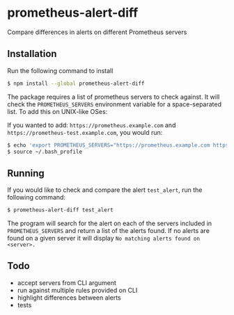 # prometheus-alert-diff
Compare differences in alerts on different Prometheus servers

## Installation

Run the following command to install

```bash
$ npm install --global prometheus-alert-diff
```

The package requires a list of prometheus servers to check against. It will check the `PROMETHEUS_SERVERS` environment variable for a space-separated list. To add this on UNIX-like OSes:

If you wanted to add: `https://prometheus.example.com` and `https://prometheus-test.example.com`, you would run:

```bash
$ echo 'export PROMETHEUS_SERVERS="https://prometheus.example.com https://prometheus-test.example.com`' >> ~/.bash_profile
$ source ~/.bash_profile
```

## Running

If you would like to check and compare the alert `test_alert`, run the following command:

```bash
$ prometheus-alert-diff test_alert
```

The program will search for the alert on each of the servers included in `PROMETHEUS_SERVERS` and return a list of the alerts found. If no alerts are found on a given server it will display `No matching alerts found on <server>.`

## Todo

- accept servers from CLI argument
- run against multiple rules provided on CLI
- highlight differences between alerts
- tests
